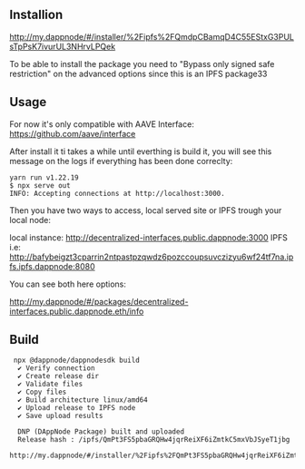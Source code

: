 ## Installion

http://my.dappnode/#/installer/%2Fipfs%2FQmdpCBamqD4C55EStxG3PULsTpPsK7ivurUL3NHrvLPQek

To be able to install the package you need to "Bypass only signed safe restriction" on the advanced options since this is an IPFS package33

## Usage

For now it's only compatible with AAVE Interface: https://github.com/aave/interface

After install it ti takes a while until everthing is build it, you will see this message on the logs if everything has been done correclty:

```
yarn run v1.22.19
$ npx serve out
INFO: Accepting connections at http://localhost:3000.
```

Then you have two ways to access, local served site or IPFS trough your local node:

local instance: http://decentralized-interfaces.public.dappnode:3000
IPFS i.e: http://bafybeigzt3cparrin2ntpastpzqwdz6pozccoupsuvczizyu6wf24tf7na.ipfs.ipfs.dappnode:8080

You can see both here options:

http://my.dappnode/#/packages/decentralized-interfaces.public.dappnode.eth/info

## Build
```
 npx @dappnode/dappnodesdk build                                                        
  ✔ Verify connection
  ✔ Create release dir
  ✔ Validate files
  ✔ Copy files
  ✔ Build architecture linux/amd64
  ✔ Upload release to IPFS node
  ✔ Save upload results

  DNP (DAppNode Package) built and uploaded 
  Release hash : /ipfs/QmPt3FS5pbaGRQHw4jqrReiXF6iZmtkC5mxVbJSyeT1jbg
  http://my.dappnode/#/installer/%2Fipfs%2FQmPt3FS5pbaGRQHw4jqrReiXF6iZmtkC5mxVbJSyeT1jbg
```
